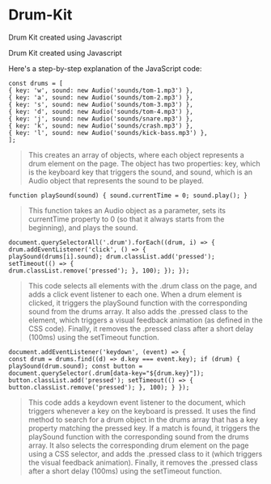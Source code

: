 # Drum-Kit
Drum Kit created using Javascript

Drum Kit created using Javascript

Here's a step-by-step explanation of the JavaScript code:

```
const drums = [ 
{ key: 'w', sound: new Audio('sounds/tom-1.mp3') }, 
{ key: 'a', sound: new Audio('sounds/tom-2.mp3') }, 
{ key: 's', sound: new Audio('sounds/tom-3.mp3') }, 
{ key: 'd', sound: new Audio('sounds/tom-4.mp3') }, 
{ key: 'j', sound: new Audio('sounds/snare.mp3') }, 
{ key: 'k', sound: new Audio('sounds/crash.mp3') }, 
{ key: 'l', sound: new Audio('sounds/kick-bass.mp3') }, 
];
```

>This creates an array of objects, where each object represents a drum element on the page. 
>The object has two properties: key, which is the keyboard key that triggers the sound, and sound, which is an Audio object that represents the sound to be played.
```
function playSound(sound) { sound.currentTime = 0; sound.play(); }
```
>This function takes an Audio object as a parameter, sets its currentTime property to 0 (so that it always starts from the beginning), and plays the sound.

```
document.querySelectorAll('.drum').forEach((drum, i) => { 
drum.addEventListener('click', () => { 
playSound(drums[i].sound); drum.classList.add('pressed'); setTimeout(() => { 
drum.classList.remove('pressed'); }, 100); }); });
```

>This code selects all elements with the .drum class on the page, and adds a click event listener to each one. When a drum element is clicked, it triggers the playSound function with the corresponding sound from the drums array. It also adds the .pressed class to the element, which triggers a visual feedback animation (as defined in the CSS code). Finally, it removes the .pressed class after a short delay (100ms) using the setTimeout function.

```
document.addEventListener('keydown', (event) => { 
const drum = drums.find((d) => d.key === event.key); if (drum) { 
playSound(drum.sound); const button = document.querySelector(.drum[data-key="${drum.key}"]); 
button.classList.add('pressed'); setTimeout(() => { 
button.classList.remove('pressed'); }, 100); } });
```

>This code adds a keydown event listener to the document, which triggers whenever a key on the keyboard is pressed. It uses the find method to search for a drum object in the drums array that has a key property matching the pressed key. If a match is found, it triggers the playSound function with the corresponding sound from the drums array. It also selects the corresponding drum element on the page using a CSS selector, and adds the .pressed class to it (which triggers the visual feedback animation). Finally, it removes the .pressed class after a short delay (100ms) using the setTimeout function.
